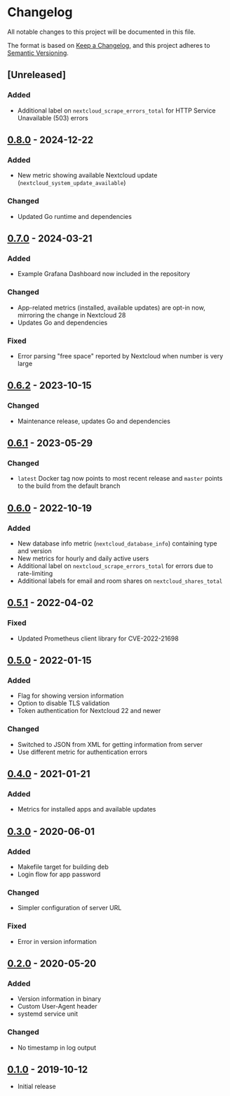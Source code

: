 # Changelog

All notable changes to this project will be documented in this file.

The format is based on [Keep a Changelog](https://keepachangelog.com/en/1.0.0/),
and this project adheres to [Semantic Versioning](https://semver.org/spec/v2.0.0.html).

## [Unreleased]

### Added

- Additional label on `nextcloud_scrape_errors_total` for HTTP Service Unavailable (503) errors

## [0.8.0] - 2024-12-22

### Added

- New metric showing available Nextcloud update (`nextcloud_system_update_available`)

### Changed

- Updated Go runtime and dependencies

## [0.7.0] - 2024-03-21

### Added

- Example Grafana Dashboard now included in the repository

### Changed

- App-related metrics (installed, available updates) are opt-in now, mirroring the change in Nextcloud 28
- Updates Go and dependencies

### Fixed

- Error parsing "free space" reported by Nextcloud when number is very large

## [0.6.2] - 2023-10-15

### Changed

- Maintenance release, updates Go and dependencies

## [0.6.1] - 2023-05-29

### Changed

- `latest` Docker tag now points to most recent release and `master` points to the build from the default branch

## [0.6.0] - 2022-10-19

### Added

- New database info metric (`nextcloud_database_info`) containing type and version
- New metrics for hourly and daily active users
- Additional label on `nextcloud_scrape_errors_total` for errors due to rate-limiting
- Additional labels for email and room shares on `nextcloud_shares_total`

## [0.5.1] - 2022-04-02

### Fixed

- Updated Prometheus client library for CVE-2022-21698

## [0.5.0] - 2022-01-15

### Added

- Flag for showing version information
- Option to disable TLS validation
- Token authentication for Nextcloud 22 and newer

### Changed

- Switched to JSON from XML for getting information from server
- Use different metric for authentication errors

## [0.4.0] - 2021-01-21

### Added

- Metrics for installed apps and available updates

## [0.3.0] - 2020-06-01

### Added

- Makefile target for building deb
- Login flow for app password

### Changed

- Simpler configuration of server URL

### Fixed

- Error in version information

## [0.2.0] - 2020-05-20

### Added

- Version information in binary
- Custom User-Agent header
- systemd service unit

### Changed

- No timestamp in log output

## [0.1.0] - 2019-10-12

- Initial release

[0.8.0]: https://github.com/xperimental/nextcloud-exporter/releases/tag/v0.8.0
[0.7.0]: https://github.com/xperimental/nextcloud-exporter/releases/tag/v0.7.0
[0.6.2]: https://github.com/xperimental/nextcloud-exporter/releases/tag/v0.6.2
[0.6.1]: https://github.com/xperimental/nextcloud-exporter/releases/tag/v0.6.1
[0.6.0]: https://github.com/xperimental/nextcloud-exporter/releases/tag/v0.6.0
[0.5.1]: https://github.com/xperimental/nextcloud-exporter/releases/tag/v0.5.1
[0.5.0]: https://github.com/xperimental/nextcloud-exporter/releases/tag/v0.5.0
[0.4.0]: https://github.com/xperimental/nextcloud-exporter/releases/tag/v0.4.0
[0.3.0]: https://github.com/xperimental/nextcloud-exporter/releases/tag/v0.3.0
[0.2.0]: https://github.com/xperimental/nextcloud-exporter/releases/tag/v0.2.0
[0.1.0]: https://github.com/xperimental/nextcloud-exporter/releases/tag/v0.1.0
